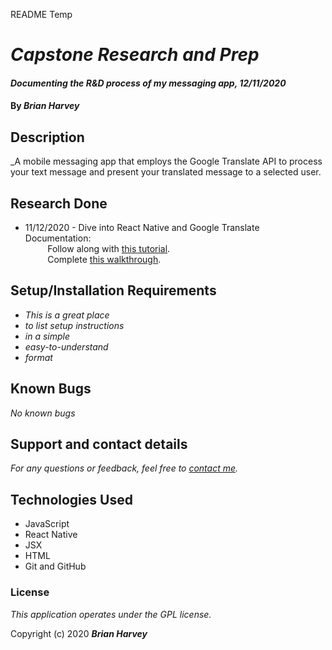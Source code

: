 README Temp

# _Capstone Research and Prep_

#### _Documenting the R&D process of my messaging app, 12/11/2020_

#### By _**Brian Harvey**_

## Description

_A mobile messaging app that employs the Google Translate API to process your text message and present your translated message to a selected user.

## Research Done
* 11/12/2020 - Dive into React Native and Google Translate Documentation: <br>
         Follow along with [this tutorial](https://www.youtube.com/watch?v=qSRrxpdMpVc). <br>
         Complete [this walkthrough](https://www.youtube.com/watch?v=qSRrxpdMpVc).


## Setup/Installation Requirements

* _This is a great place_
* _to list setup instructions_
* _in a simple_
* _easy-to-understand_
* _format_

## Known Bugs

_No known bugs_

## Support and contact details

_For any questions or feedback, feel free to [contact me](mailto:brian.harv3y@gmail.com)._

## Technologies Used

* JavaScript
* React Native
* JSX
* HTML
* Git and GitHub

### License

*_This application operates under the GPL license._*

Copyright (c) 2020 **_Brian Harvey_**
